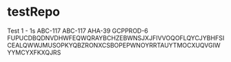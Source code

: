 # testRepo

Test 1 - 1s
ABC-117
ABC-117
AHA-39
GCPPROD-6
FUPUCDBQDNVDHWFEQWQRAYBCHZEBWNSJXJFIVVOQOFLQYCJYBHFSICEALQWWJMUSOPKYQBZRONXCSBOPEPWNOYRRTAUYTMOCXUQVGIWYYMCYXFKXQJRS